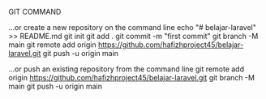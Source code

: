 GIT COMMAND

…or create a new repository on the command line
echo "# belajar-laravel" >> README.md
git init
git add .
git commit -m "first commit"
git branch -M main
git remote add origin https://github.com/hafizhproject45/belajar-laravel.git
git push -u origin main


…or push an existing repository from the command line
git remote add origin https://github.com/hafizhproject45/belajar-laravel.git
git branch -M main
git push -u origin main
